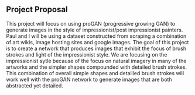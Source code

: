 ## Project Proposal

This project will focus on using proGAN (progressive growing GAN) to generate images in the style of impressionist/post impressionist painters. Paul and I will be using a dataset constructed from scraping a combination of art wikis, image hosting sites and google images. The goal of this project is to create a network that produces images that exhibit the focus of brush strokes and light of the impressionist style. We are focusing on the impressionist sytle because of the focus on natural imagery in many of the artworks and the simpler shapes compounded with detailed brush strokes. This combination of overall simple shapes and detailled brush strokes will work well with the proGAN network to generate images that are both abstracted yet detailed.